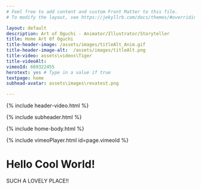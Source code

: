 ```yaml
---
# Feel free to add content and custom Front Matter to this file.
# To modify the layout, see https://jekyllrb.com/docs/themes/#overriding-theme-defaults

layout: default
description: Art of Oguchi - Animator/Illustrator/Storyteller
title: Home Art 0f Oguchi
title-header-image: /assets/images/titleAlt_Anim.gif
title-header-image-alt:  /assets/images/titleAlt.png
title-video: assets\videos\Tiger
title-videoAlt: 
vimeoId: 669322455
herotext: yes # Type in a value if true
textpage: home
subhead-avatar: assets\images\revatest.png

---
```

{% include header-video.html %}


{% include subheader.html %}


{% include home-body.html %}

{% include vimeoPlayer.html id=page.vimeoId %}


# Hello Cool World!

SUCH A LOVELY PLACE!!